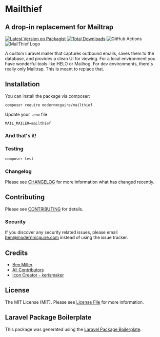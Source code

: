 # Mailthief
## A drop-in replacement for Mailtrap

[![Latest Version on Packagist](https://img.shields.io/packagist/v/modernmcguire/mailthief.svg?style=flat-square)](https://packagist.org/packages/modernmcguire/mailthief)
[![Total Downloads](https://img.shields.io/packagist/dt/modernmcguire/mailthief.svg?style=flat-square)](https://packagist.org/packages/modernmcguire/mailthief)
![GitHub Actions](https://github.com/modernmcguire/mailthief/actions/workflows/main.yml/badge.svg)
![MailThief Logo](https://raw.githubusercontent.com/modernmcguire/mailthief/main/resources/assets/icon.png)


A custom Laravel mailer that captures outbound emails, saves them to the database, and provides a clean UI for viewing. For a local environment you have wonderful tools like HELO or Mailhog. For dev environments, there's really only Mailtrap. This is meant to replace that.

## Installation

You can install the package via composer:

```bash
composer require modernmcguire/mailthief
```

Update your `.env` file

```env
MAIL_MAILER=mailthief
```

### And that's it!

### Testing

```bash
composer test
```

### Changelog

Please see [CHANGELOG](CHANGELOG.md) for more information what has changed recently.

## Contributing

Please see [CONTRIBUTING](CONTRIBUTING.md) for details.

### Security

If you discover any security related issues, please email ben@modernmcguire.com instead of using the issue tracker.

## Credits

-   [Ben Miller](https://github.com/modernmcguire)
-   [All Contributors](../../contributors)
-   [Icon Creator - kerismaker](https://www.flaticon.com/authors/kerismaker)

## License

The MIT License (MIT). Please see [License File](LICENSE.md) for more information.

## Laravel Package Boilerplate

This package was generated using the [Laravel Package Boilerplate](https://laravelpackageboilerplate.com).
